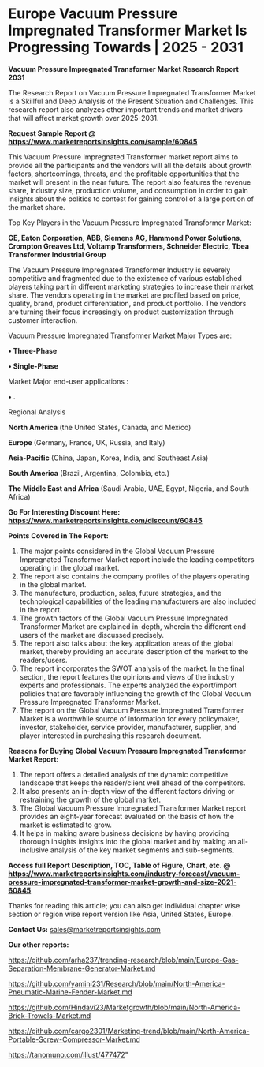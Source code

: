  # Europe Vacuum Pressure Impregnated Transformer Market Is Progressing Towards | 2025 - 2031

<strong>Vacuum Pressure Impregnated Transformer Market Research Report 2031</strong>

The Research Report on Vacuum Pressure Impregnated Transformer Market is a Skillful and Deep Analysis of the Present Situation and Challenges. This research report also analyzes other important trends and market drivers that will affect market growth over 2025-2031.

<strong>Request Sample Report @ <a href=https://www.marketreportsinsights.com/sample/60845>https://www.marketreportsinsights.com/sample/60845</a></strong>

This Vacuum Pressure Impregnated Transformer market report aims to provide all the participants and the vendors will all the details about growth factors, shortcomings, threats, and the profitable opportunities that the market will present in the near future. The report also features the revenue share, industry size, production volume, and consumption in order to gain insights about the politics to contest for gaining control of a large portion of the market share.

Top Key Players in the Vacuum Pressure Impregnated Transformer Market:

<strong>GE, Eaton Corporation, ABB, Siemens AG, Hammond Power Solutions, Crompton Greaves Ltd, Voltamp Transformers, Schneider Electric, Tbea Transformer Industrial Group</strong>

The Vacuum Pressure Impregnated Transformer Industry is severely competitive and fragmented due to the existence of various established players taking part in different marketing strategies to increase their market share. The vendors operating in the market are profiled based on price, quality, brand, product differentiation, and product portfolio. The vendors are turning their focus increasingly on product customization through customer interaction.

Vacuum Pressure Impregnated Transformer Market Major Types are:

<strong>• Three-Phase

• Single-Phase</strong>

Market Major end-user applications :

<strong>• .</strong>

Regional Analysis

</u><strong><b>North America</b></strong> (the United States, Canada, and Mexico)

<strong><b>Europe </b></strong>(Germany, France, UK, Russia, and Italy)

<strong><b>Asia-Pacific</b></strong> (China, Japan, Korea, India, and Southeast Asia)

<strong><b>South America</b></strong> (Brazil, Argentina, Colombia, etc.)

<strong><b>The Middle East and Africa</b></strong> (Saudi Arabia, UAE, Egypt, Nigeria, and South Africa)

<strong>Go For Interesting Discount Here: <a href=https://www.marketreportsinsights.com/discount/60845>https://www.marketreportsinsights.com/discount/60845</a></strong>

<strong>Points Covered in The Report:</strong>
<ol>
  <li>The major points considered in the Global Vacuum Pressure Impregnated Transformer Market report include the leading competitors operating in the global market.</li>
  <li>The report also contains the company profiles of the players operating in the global market.</li>
  <li>The manufacture, production, sales, future strategies, and the technological capabilities of the leading manufacturers are also included in the report.</li>
  <li>The growth factors of the Global Vacuum Pressure Impregnated Transformer Market are explained in-depth, wherein the different end-users of the market are discussed precisely.</li>
  <li>The report also talks about the key application areas of the global market, thereby providing an accurate description of the market to the readers/users.</li>
  <li>The report incorporates the SWOT analysis of the market. In the final section, the report features the opinions and views of the industry experts and professionals. The experts analyzed the export/import policies that are favorably influencing the growth of the Global Vacuum Pressure Impregnated Transformer Market.</li>
  <li>The report on the Global Vacuum Pressure Impregnated Transformer Market is a worthwhile source of information for every policymaker, investor, stakeholder, service provider, manufacturer, supplier, and player interested in purchasing this research document.</li>
</ol>
<strong>Reasons for Buying Global Vacuum Pressure Impregnated Transformer Market Report:</strong>

<ol>
  <li>The report offers a detailed analysis of the dynamic competitive landscape that keeps the reader/client well ahead of the competitors.</li>
  <li>It also presents an in-depth view of the different factors driving or restraining the growth of the global market.</li>
  <li>The Global Vacuum Pressure Impregnated Transformer Market report provides an eight-year forecast evaluated on the basis of how the market is estimated to grow.</li>
  <li>It helps in making aware business decisions by having providing thorough insights insights into the global market and by making an all-inclusive analysis of the key market segments and sub-segments.</li>
</ol>
<strong>Access full Report Description, TOC, Table of Figure, Chart, etc. @ <a href=https://www.marketreportsinsights.com/industry-forecast/vacuum-pressure-impregnated-transformer-market-growth-and-size-2021-60845>https://www.marketreportsinsights.com/industry-forecast/vacuum-pressure-impregnated-transformer-market-growth-and-size-2021-60845</a></strong>


Thanks for reading this article; you can also get individual chapter wise section or region wise report version like Asia, United States, Europe.

<strong>Contact Us:</strong>
sales@marketreportsinsights.com

<strong>Our other reports:</strong>

<a href=https://github.com/arha237/trending-research/blob/main/Europe-Gas-Separation-Membrane-Generator-Market.md>https://github.com/arha237/trending-research/blob/main/Europe-Gas-Separation-Membrane-Generator-Market.md</a>

<a href=https://github.com/yamini231/Research/blob/main/North-America-Pneumatic-Marine-Fender-Market.md>https://github.com/yamini231/Research/blob/main/North-America-Pneumatic-Marine-Fender-Market.md</a>

<a href=https://github.com/Hindavi23/Marketgrowth/blob/main/North-America-Brick-Trowels-Market.md>https://github.com/Hindavi23/Marketgrowth/blob/main/North-America-Brick-Trowels-Market.md</a>

<a href=https://github.com/cargo2301/Marketing-trend/blob/main/North-America-Portable-Screw-Compressor-Market.md>https://github.com/cargo2301/Marketing-trend/blob/main/North-America-Portable-Screw-Compressor-Market.md</a>

<a href=https://tanomuno.com/illust/477472>https://tanomuno.com/illust/477472</a>"
